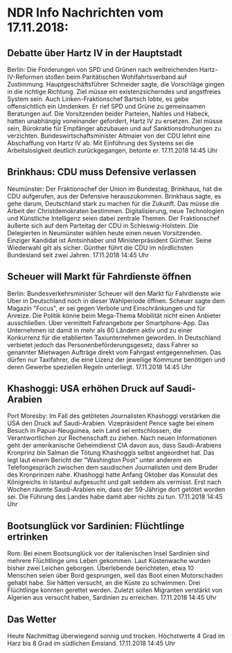 # NDR Info Nachrichten vom 17.11.2018:


## Debatte über Hartz IV in der Hauptstadt
Berlin: Die Forderungen von SPD und Grünen nach weitreichenden Hartz-IV-Reformen stoßen beim Paritätischen Wohlfahrtsverband auf Zustimmung. Hauptgeschäftsführer Schneider sagte, die Vorschläge gingen in die richtige Richtung. Ziel müsse ein existenzsicherndes und angstfreies System sein. Auch Linken-Fraktionschef Bartsch lobte, es gebe offensichtlich ein Umdenken. Er rief SPD und Grüne zu gemeinsamen Beratungen auf. Die Vorsitzenden beider Parteien, Nahles und Habeck, hatten unabhängig voneinander gefordert, Hartz IV zu ersetzen. Ziel müsse sein, Bürokratie für Empfänger abzubauen und auf Sanktionsdrohungen zu verzichten. Bundeswirtschaftsminister Altmaier von der CDU lehnt eine Abschaffung von Hartz IV ab. Mit Einführung des Systems sei die Arbeitslosigkeit deutlich zurückgegangen, betonte er. 17.11.2018 14:45 Uhr 

## Brinkhaus: CDU muss Defensive verlassen
Neumünster: Der Fraktionschef der Union im Bundestag, Brinkhaus, hat die CDU aufgerufen, aus der Defensive herauszukommen. Brinkhaus sagte, es gehe darum, Deutschland stark zu machen für die Zukunft. Das müsse die Arbeit der Christdemokraten bestimmen. Digitalisierung, neue Technologien und Künstliche Intelligenz seien dabei zentrale Themen. Der Fraktionschef äußerte sich auf dem Parteitag der CDU in Schleswig-Holstein. Die Delegierten in Neumünster wählen heute einen neuen Vorsitzenden. Einziger Kandidat ist Amtsinhaber und Ministerpräsident Günther. Seine Wiederwahl gilt als sicher. Günther führt die CDU im nördlichsten Bundesland seit zwei Jahren. 17.11.2018 14:45 Uhr 

## Scheuer will Markt für Fahrdienste öffnen
Berlin: Bundesverkehrsminister Scheuer will den Markt für Fahrdienste wie Uber in Deutschland noch in dieser Wahlperiode öffnen. Scheuer sagte dem Magazin "Focus", er sei gegen Verbote und Einschränkungen und für Anreize. Die Politik könne beim Mega-Thema Mobilität nicht einen Anbieter ausschließen. Uber vermittelt Fahrangebote per Smartphone-App. Das Unternehmen ist damit in mehr als 60 Ländern aktiv und zu einer Konkurrenz für die etablierten Taxiunternehmen geworden. In Deutschland verbietet jedoch das Personenbeförderungsgesetz, dass Fahrer so genannter Mietwagen Aufträge direkt vom Fahrgast entgegennehmen. Das dürfen nur Taxifahrer, die eine Lizenz der jeweilige Kommune benötigen und deren Gewerbe speziellen Regeln unterliegt. 17.11.2018 14:45 Uhr 

## Khashoggi: USA erhöhen Druck auf Saudi-Arabien
Port Moresby: Im Fall des getöteten Journalisten Khashoggi verstärken die USA den Druck auf Saudi-Arabien. Vizepräsident Pence sagte bei einem Besuch in Papua-Neuguinea, sein Land sei entschlossen, die Verantwortlichen zur Rechenschaft zu ziehen. Nach neuen Informationen geht der amerikanische Geheimdienst CIA davon aus, dass Saudi-Arabiens Kronprinz bin Salman die Tötung Khashoggis selbst angeordnet hat. Das legt laut einem Bericht der "Washington Post" unter anderem ein Telefongespräch zwischen dem saudischen Journalisten und dem Bruder des Kronprinzen nahe. Khashoggi hatte Anfang Oktober das Konsulat des Königreichs in Istanbul aufgesucht und galt seitdem als vermisst. Erst nach Wochen räumte Saudi-Arabien ein, dass der 59-Jährige dort getötet worden sei. Die Führung des Landes habe damit aber nichts zu tun. 17.11.2018 14:45 Uhr 

## Bootsunglück vor Sardinien: Flüchtlinge ertrinken
Rom: Bei einem Bootsunglück vor der italienischen Insel Sardinien sind mehrere Flüchtlinge ums Leben gekommen. Laut Küstenwache wurden bisher zwei Leichen geborgen. Überlebende berichteten, etwa 10 Menschen seien über Bord gesprungen, weil das Boot einen Motorschaden gehabt habe. Sie hätten versucht, an die Küste zu schwimmen. Drei Flüchtlinge konnten gerettet werden. Zuletzt sollen Migranten verstärkt von Algerien aus versucht haben, Sardinien zu erreichen. 17.11.2018 14:45 Uhr 

## Das Wetter
Heute Nachmittag überwiegend sonnig und trocken. Höchstwerte 4 Grad im Harz bis 8 Grad im südlichen Emsland. 17.11.2018 14:45 Uhr 
